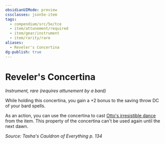 ```yaml
---
obsidianUIMode: preview
cssclasses: json5e-item
tags:
  - compendium/src/5e/tce
  - item/attunement/required
  - item/gear/instrument
  - item/rarity/rare
aliases:
  - Reveler's Concertina
dg-publish: true
---
```

# Reveler's Concertina
*Instrument, rare (requires attunement by a bard)*  


While holding this concertina, you gain a +2 bonus to the saving throw DC of your bard spells.

As an action, you can use the concertina to cast [Otto's irresistible dance](/Admin/CLI/spells/ottos-irresistible-dance.md) from the item. This property of the concertina can't be used again until the next dawn.

*Source: Tasha's Cauldron of Everything p. 134*